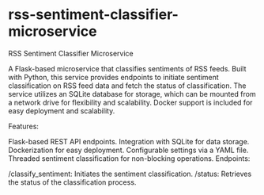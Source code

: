 # rss-sentiment-classifier-microservice

RSS Sentiment Classifier Microservice

A Flask-based microservice that classifies sentiments of RSS feeds. Built with Python, this service provides endpoints to initiate sentiment classification on RSS feed data and fetch the status of classification. The service utilizes an SQLite database for storage, which can be mounted from a network drive for flexibility and scalability. Docker support is included for easy deployment and scalability.

Features:

Flask-based REST API endpoints.
Integration with SQLite for data storage.
Dockerization for easy deployment.
Configurable settings via a YAML file.
Threaded sentiment classification for non-blocking operations.
Endpoints:

/classify_sentiment: Initiates the sentiment classification.
/status: Retrieves the status of the classification process.
